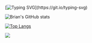 [![Typing SVG](https://readme-typing-svg.demolab.com?font=Fira+Code&weight=700&pause=1000&color=3CF756&width=435&lines=Hello+there!+%F0%9F%91%8B%F0%9F%8F%BE+;Welcome+to+my+profile...;I+am+a+bioinformatician...;Check+out+my+journey!)](https://git.io/typing-svg)


![Brian's GitHub stats](https://github-readme-stats.vercel.app/api?username=bwanya&show_icons=true&theme=blue-green&hide_border=true&hide_title=true)



[![Top Langs](https://github-readme-stats.vercel.app/api/top-langs/?username=bwanya&layout=compact)](https://github.com/bwanya/github-readme-stats)







![](https://komarev.com/ghpvc/?username=bwanya&color=green)


